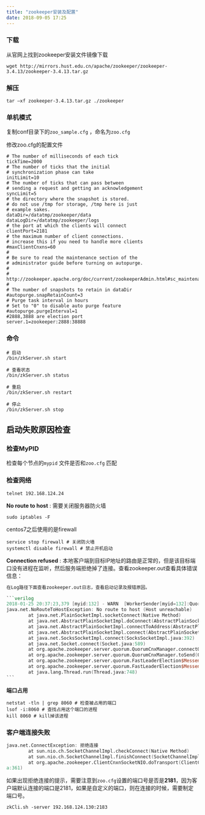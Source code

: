 ```yaml
---
title: "zookeeper安装及配置"
date: 2018-09-05 17:25
---
```


### 下载

从官网上找到zookeeper安装文件镜像下载

```shell
wget http://mirrors.hust.edu.cn/apache/zookeeper/zookeeper-3.4.13/zookeeper-3.4.13.tar.gz
```

### 解压

```shell
tar –xf zookeeper-3.4.13.tar.gz ./zookeeper
```

### 单机模式

复制conf目录下的`zoo_sample.cfg` ，命名为`zoo.cfg`

修改zoo.cfg的配置文件

```properties
# The number of milliseconds of each tick
tickTime=2000
# The number of ticks that the initial 
# synchronization phase can take
initLimit=10
# The number of ticks that can pass between 
# sending a request and getting an acknowledgement
syncLimit=5
# the directory where the snapshot is stored.
# do not use /tmp for storage, /tmp here is just 
# example sakes.
dataDir=/datatmp/zookeeper/data
dataLogDir=/datatmp/zookeeper/logs
# the port at which the clients will connect
clientPort=2181
# the maximum number of client connections.
# increase this if you need to handle more clients
#maxClientCnxns=60
#
# Be sure to read the maintenance section of the 
# administrator guide before turning on autopurge.
#
# http://zookeeper.apache.org/doc/current/zookeeperAdmin.html#sc_maintenance
#
# The number of snapshots to retain in dataDir
#autopurge.snapRetainCount=3
# Purge task interval in hours
# Set to "0" to disable auto purge feature
#autopurge.purgeInterval=1 
#2888,3888 are election port
server.1=zookeeper:2888:38888
```

### 命令

```shell
# 启动
/bin/zkServer.sh start

# 查看状态
/bin/zkServer.sh status

# 重启
/bin/zkServer.sh restart

# 停止
/bin/zkServer.sh stop
```

## 启动失败原因检查

### 检查MyPID

检查每个节点的`mypid` 文件是否和`zoo.cfg` 匹配

### 检查网络

```shell
telnet 192.168.124.24
```



**No route to host** : 需要关闭服务器防火墙

```shell
sudo iptables -F
```

centos7之后使用的是firewall

```shell
service stop firewall # 关闭防火墙
systemctl disable firewall # 禁止开机启动
```



**Connection refused** : 本地客户端到目标IP地址的路由是正常的，但是该目标端口没有进程在监听，然后服务端拒绝掉了连接。查看zookeeper.out查看具体错误信息：

```verilog
在Log路径下面查看zookeeper.out日志，查看启动记录及报错原因。

​```verilog
2018-01-25 20:37:23,379 [myid:132] - WARN  [WorkerSender[myid=132]:QuorumCnxManager@584] - Cannot open channel to 133 at election address /192.168.233.133:3888
java.net.NoRouteToHostException: No route to host (Host unreachable)
        at java.net.PlainSocketImpl.socketConnect(Native Method)
        at java.net.AbstractPlainSocketImpl.doConnect(AbstractPlainSocketImpl.java:350)
        at java.net.AbstractPlainSocketImpl.connectToAddress(AbstractPlainSocketImpl.java:206)
        at java.net.AbstractPlainSocketImpl.connect(AbstractPlainSocketImpl.java:188)
        at java.net.SocksSocketImpl.connect(SocksSocketImpl.java:392)
        at java.net.Socket.connect(Socket.java:589)
        at org.apache.zookeeper.server.quorum.QuorumCnxManager.connectOne(QuorumCnxManager.java:558)
        at org.apache.zookeeper.server.quorum.QuorumCnxManager.toSend(QuorumCnxManager.java:534)
        at org.apache.zookeeper.server.quorum.FastLeaderElection$Messenger$WorkerSender.process(FastLeaderElection.java:454)
        at org.apache.zookeeper.server.quorum.FastLeaderElection$Messenger$WorkerSender.run(FastLeaderElection.java:435)
        at java.lang.Thread.run(Thread.java:748)
​```
```

**端口占用**

```
netstat -tln | grep 8060 # 检查被占用的端口
lsof -i:8060 # 查找占用这个端口的进程
kill 8060 # kill掉该进程
```

### 客户端连接失败

```verilog
java.net.ConnectException: 拒绝连接
        at sun.nio.ch.SocketChannelImpl.checkConnect(Native Method)
        at sun.nio.ch.SocketChannelImpl.finishConnect(SocketChannelImpl.java:735)
        at org.apache.zookeeper.ClientCnxnSocketNIO.doTransport(ClientCnxnSocketNIO.jav
a:361)
```

如果出现拒绝连接的提示，需要注意到`zoo.cfg`设置的端口号是否是**2181**，因为客户端默认连接的端口是2181，如果是自定义的端口，则在连接的时候，需要制定端口号。

```shell
zkCli.sh -server 192.168.124.130:2183
```

